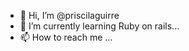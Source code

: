 - 👋 Hi, I’m @priscilaguirre
- 🌱 I’m currently learning Ruby on rails...
- 📫 How to reach me ...

<!---
priscilaguirre/priscilaguirre is a ✨ special ✨ repository because its `README.md` (this file) appears on your GitHub profile.
You can click the Preview link to take a look at your changes.
--->
